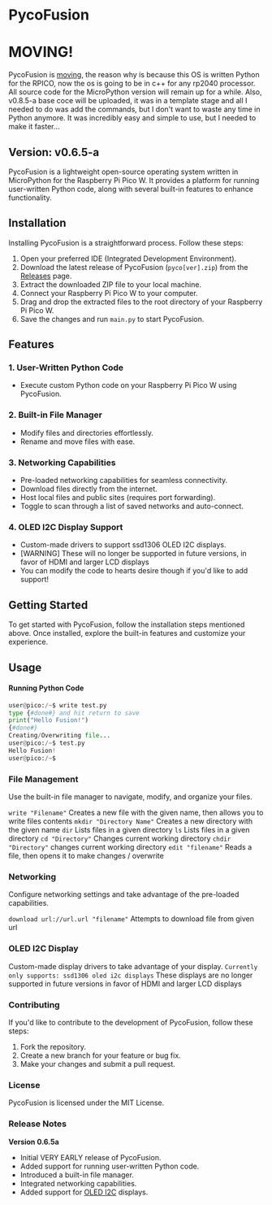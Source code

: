 # PycoFusion
# MOVING!
PycoFusion is [moving](https://github.com/DaSh1101/RPCortex), the reason why is because this OS is written Python for the RPICO, now the os is going to be in c++ for any rp2040 processor. All source code for the MicroPython version will remain up for a while.
Also, v0.8.5-a base coce will be uploaded, it was in a template stage and all I needed to do was add the commands, but I don't want to waste any time in Python anymore. It was incredibly easy and simple to use, but I needed to make it faster...

## Version: v0.6.5-a

PycoFusion is a lightweight open-source operating system written in MicroPython for the Raspberry Pi Pico W. It provides a platform for running user-written Python code, along with several built-in features to enhance functionality.

## Installation

Installing PycoFusion is a straightforward process. Follow these steps:

1. Open your preferred IDE (Integrated Development Environment).
2. Download the latest release of PycoFusion (`pyco[ver].zip`) from the [Releases](https://github.com/DaSh1101/pyco-fusion/releases) page.
3. Extract the downloaded ZIP file to your local machine.
4. Connect your Raspberry Pi Pico W to your computer.
5. Drag and drop the extracted files to the root directory of your Raspberry Pi Pico W.
6. Save the changes and run `main.py` to start PycoFusion.

## Features

### 1. User-Written Python Code
- Execute custom Python code on your Raspberry Pi Pico W using PycoFusion.

### 2. Built-in File Manager
- Modify files and directories effortlessly.
- Rename and move files with ease.

### 3. Networking Capabilities
- Pre-loaded networking capabilities for seamless connectivity.
- Download files directly from the internet.
- Host local files and public sites (requires port forwarding).
- Toggle to scan through a list of saved networks and auto-connect.

### 4. OLED I2C Display Support
- Custom-made drivers to support ssd1306 OLED I2C displays.
- [WARNING] These will no longer be supported in future versions, in favor of HDMI and larger LCD displays
- You can modify the code to hearts desire though if you'd like to add support!
## Getting Started

To get started with PycoFusion, follow the installation steps mentioned above. Once installed, explore the built-in features and customize your experience.

## Usage

#### Running Python Code
```python
user@pico:/~$ write test.py
type {#done#} and hit return to save
print("Hello Fusion!")
{#done#}
Creating/Overwriting file...
user@pico:/~$ test.py
Hello Fusion!
user@pico:/~$
```

### File Management
Use the built-in file manager to navigate, modify, and organize your files.

`write "Filename"` Creates a new file with the given name, then allows you to write files contents
`mkdir "Directory Name"` Creates a new directory with the given name
`dir` Lists files in a given directory
`ls` Lists files in a given directory
`cd "Directory"` Changes current working directory
`chdir "Directory"` changes current working directory
`edit "filename"` Reads a file, then opens it to make changes / overwrite

### Networking
Configure networking settings and take advantage of the pre-loaded capabilities.

`download url://url.url "filename"` Attempts to download file from given url

### OLED I2C Display
Custom-made display drivers to take advantage of your display.
`Currently only supports: ssd1306 oled i2c displays`
These displays are no longer supported in future versions in favor of HDMI and larger LCD displays

### Contributing
If you'd like to contribute to the development of PycoFusion, follow these steps:

1. Fork the repository.
2. Create a new branch for your feature or bug fix.
3. Make your changes and submit a pull request.

### License
PycoFusion is licensed under the MIT License.

### Release Notes
**Version 0.6.5a**
- Initial VERY EARLY release of PycoFusion.
- Added support for running user-written Python code.
- Introduced a built-in file manager.
- Integrated networking capabilities.
- Added support for [OLED I2C](https://www.amazon.com/dp/B06XRBTBTB/) displays.
